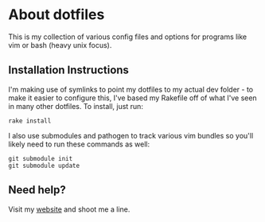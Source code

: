 # About dotfiles

This is my collection of various config files and options for programs like vim or bash (heavy unix focus).

## Installation Instructions

I'm making use of symlinks to point my dotfiles to my actual dev folder - to make it easier to configure this, I've based my Rakefile off of what I've seen in many other dotfiles. To install, just run:

    rake install

I also use submodules and pathogen to track various vim bundles so you'll likely need to run these commands as well:

    git submodule init
    git submodule update

## Need help?

Visit my [website](http://mohundro.com/blog) and shoot me a line.
